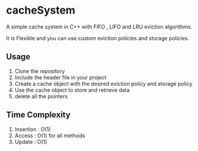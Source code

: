 # cacheSystem

A simple cache system in C++ with FIFO , LIFO and LRU eviction algorithms. 


It is Flexible and you can use custom eviction policies and storage policies.

## Usage
1. Clone the repository
2. Include the header file in your project
3. Create a cache object with the desired eviction policy and storage policy
4. Use the cache object to store and retrieve data
5. delete all the pointers

## Time Complexity
1. Insertion : O(1)
2. Access : O(1) for all methods 
3. Update : O(1) 
